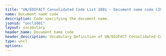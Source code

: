 ```yaml
---
title: "UN/EDIFACT Consolidated Code List 1001 - Document name code (20B) JSON-LD Vocabulary"
name: Document name code
description: Code specifying the document name.
jsonid: "uncl1001"
layout: vocabulary
header_name: Document name code
header_description: Vocabulary Definition of UN/EDIFACT Consolidated Code List 1001 - Document name code (20B) semantics in HTML format. JSON-LD format is available at [uncl1001.jsonld](/vocabulary/uncl1001.jsonld)
type: uncl
options:
---
```

